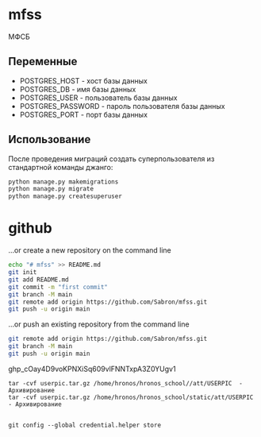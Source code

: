 # mfss

МФСБ




## Переменные
- POSTGRES_HOST - хост базы данных
- POSTGRES_DB - имя базы данных
- POSTGRES_USER - пользователь базы данных
- POSTGRES_PASSWORD - пароль пользователя базы данных
- POSTGRES_PORT - порт базы данных 
## Использование

После проведения миграций создать суперпользователя из стандартной команды джанго:
```bash
python manage.py makemigrations
python manage.py migrate
python manage.py createsuperuser
```

# github
…or create a new repository on the command line

```bash
echo "# mfss" >> README.md
git init
git add README.md
git commit -m "first commit"
git branch -M main
git remote add origin https://github.com/Sabron/mfss.git
git push -u origin main                       
```
…or push an existing repository from the command line

```bash
git remote add origin https://github.com/Sabron/mfss.git
git branch -M main
git push -u origin main
```

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

```
tar -cvf userpic.tar.gz /home/hronos/hronos_school//att/USERPIC  - Архивирование
tar -cvf userpic.tar.gz /home/hronos/hronos_school/static/att/USERPIC  - Архивирование


git config --global credential.helper store